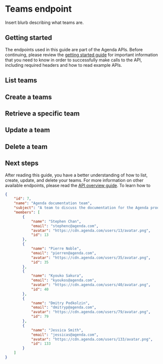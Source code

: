 # Teams endpoint

Insert blurb describing what teams are.

## Getting started

The endpoints used in this guide are part of the Agenda APIs. Before continuing, please review the [getting started guide](./getting-started.md) for important information that you need to know in order to successfully make calls to the API, including required headers and how to read example APIs.

## List teams

## Create a teams

## Retrieve a specific team

## Update a team

## Delete a team

## Next steps

After reading this guide, you have a better understanding of how to list, create, update, and delete your teams. For more information on other available endpoints, please read the [API overview guide](./overview.md). To learn how to 

```json
{
    "id": 7,
    "name": "Agenda documentation team",
    "subject": "A team to discuss the documentation for the Agenda product.",
    "members": [
        {
            "name": "Stephen Chan",
            "email": "stephenc@agenda.com",
            "avatar": "https://cdn.agenda.com/users/13/avatar.png",
            "id": 13
        },
        {
            "name": "Pierre Noble",
            "email": "pierren@agenda.com",
            "avatar": "https://cdn.agenda.com/users/35/avatar.png",
            "id": 35
        },
        {
            "name": "Kyouko Sakura",
            "email": "kyoukos@agenda.com",
            "avatar": "https://cdn.agenda.com/users/40/avatar.png",
            "id": 40
        },
        {
            "name": "Dmitry Podkolzin",
            "email": "dmitryp@agenda.com",
            "avatar": "https://cdn.agenda.com/users/79/avatar.png",
            "id": 79
        },
        {
            "name": "Jessica Smith",
            "email": "jessicas@agenda.com",
            "avatar": "https://cdn.agenda.com/users/133/avatar.png",
            "id": 133
        }
    ]
}
```
